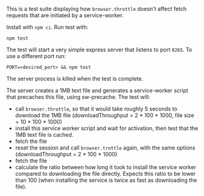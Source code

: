 This is a test suite displaying how `browser.throttle` doesn't affect fetch requests that are initiated by a service-worker. 

Install with `npm ci`.
Run test with:
```shell
npm test
```
The test will start a very simple express server that listens to port `8265`. To use a different port run: 
```shell
PORT=<desired_port> && npm test
```
The server process is killed when the test is complete.

The server creates a 1MB text file and generates a service-worker script that precaches this file, using sw-precache.
The test will: 
- call `browser.throttle`, so that it would take roughly 5 seconds to download the 1MB file (downloadThroughput = 2 * 100 * 1000, file size = 10 * 100 * 1000)
- install this service worker script and wait for activation, then test that the 1MB text file is cached.
- fetch the file
- reset the session and call `browser.trottle` again, with the same options (downloadThroughput = 2 * 100 * 1000)
- fetch the file
- calculate the ratio between how long it took to install the service worker compared to downloading the file directly. Expects this ratio to be lower than 100 (when installing the service is twice as fast as downloading the file).



